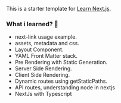 This is a starter template for [Learn Next.js](https://nextjs.org/learn).
### What i learned? 📖

- next-link usage example.
- assets, metadata and css.
- Layout Component.
- YAML Front Matter stack.
- Pre Rendering with Static Generation.
- Server Side Rendering.
- Client Side Rendering.
- Dynamic routes using getStaticPaths.
- API routes, understanding node in nextjs 
- NextJs with Typescript
